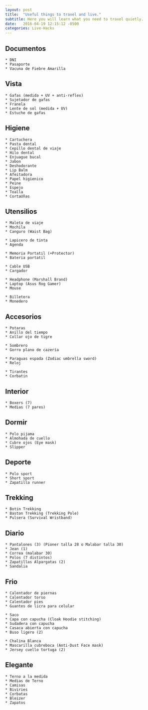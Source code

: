 ```yaml
---
layout: post
title:  "Useful things to travel and live."
subtitle: Here you will learn what you need to travel quietly.
date:   2016-04-19 12:15:12 -0500
categories: Live-Hacks
---
```


## Documentos

    * DNI  
    * Pasaporte  
    * Vacuna de Fiebre Amarilla  

## Vista

    * Gafas (medida + UV + anti-reflex)  
    * Sujetador de gafas  
    * Franela  
    * Lente de sol (medida + UV)  
    * Estuche de gafas  

## Higiene

    * Cartuchera  
    * Pasta dental  
    * Cepillo dental de viaje  
    * Hilo dental  
    * Enjuague bucal  
    * Jabon  
    * Deshodorante  
    * Lip Balm  
    * Afeitadora  
    * Papel higienico  
    * Peine  
    * Espejo  
    * Toalla  
    * CortaUñas  

## Utensilios

    * Maleta de viaje  
    * Mochila  
    * Canguro (Waist Bag)  

    * Lapicero de tinta  
    * Agenda  

    * Memoria Portatil (+Protector)  
    * Bateria portatil  
    
    * Cable USB  
    * Cargador  

    * Headphone (Marshall Brand)  
    * Laptop (Asus Rog Gamer)  
    * Mouse  
    
    * Billetera  
    * Monedero  

## Accesorios

    * Potaras  
    * Anillo del tiempo  
    * Collar ojo de tigre  

    * Sombrero  
    * Gorro plano de cazería  

    * Paraguas espada (Zodiac umbrella sword)  
    * Reloj  

    * Tirantes  
    * Corbatin  

## Interior

    * Boxers (7)  
    * Medias (7 pares)  

## Dormir

    * Polo pijama  
    * Almohada de cuello  
    * Cubre ojos (Eye mask)  
    * Slipper  

## Deporte

    * Polo sport  
    * Short sport  
    * Zapatilla runner  

## Trekking

    * Botin Trekking  
    * Baston Trekking (Trekking Pole)  
    * Pulsera (Survival Wristband)  

## Diario

    * Pantalones (3) (Pioner talla 28 o Malabar talla 30)  
    * Jean (1)  
    * Correa (malabar 30)  
    * Polos (7 distintos)  
    * Zapatillas Alpargatas (2)  
    * Sandalia  

## Frio

    * Calentador de piernas  
    * Calentador torso  
    * Calentador pies  
    * Guantes de licra para celular  

    * Saco  
    * Capa con capucha (Cloak Hoodie stitching)  
    * Sudadera con capucha  
    * Casaca abierta con capucha  
    * Buso ligero (2)  

    * Chalina Blanca  
    * Mascarilla cubreboca (Anti-Dust Face mask)  
    * Jersey cuello tortuga (2)  

## Elegante

    * Terno a la medida  
    * Medias de Terno  
    * Camisas  
    * Biviries  
    * Corbatas  
    * Bleizer  
    * Zapatos  
